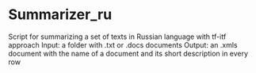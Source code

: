 # Summarizer_ru
Script for summarizing a set of texts in Russian language with tf-itf approach
Input: a folder with .txt or .docs documents
Output: an .xmls document with the name of a document and its short description in every row
